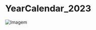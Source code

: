# YearCalendar_2023
![Imagem](https://user-images.githubusercontent.com/79332374/210500268-ced9a98a-d63e-4183-a3a6-93b69838487d.png)
